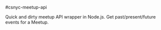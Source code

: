 #csnyc-meetup-api

Quick and dirty meetup API wrapper in Node.js. Get past/present/future events for a Meetup.
